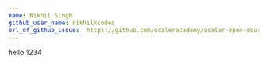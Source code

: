 ```yaml
---
name: Nikhil Singh
github_user_name: nikhilkcodes
url_of_github_issue:  https://github.com/scaleracademy/scaler-open-source-september-challenge/issues/118
---
```

hello 1234